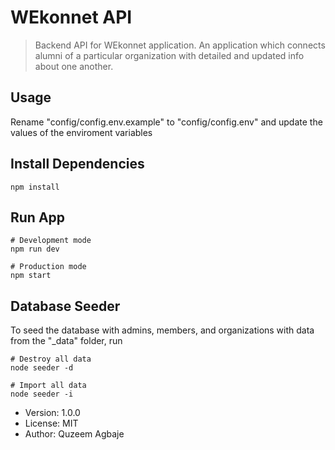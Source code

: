 # WEkonnet API

> Backend API for WEkonnet application. An application which connects alumni of a particular organization with detailed and updated info about one another.

## Usage

Rename "config/config.env.example" to "config/config.env" and update the values of the enviroment variables

## Install Dependencies

```
npm install
```

## Run App

```
# Development mode
npm run dev

# Production mode
npm start
```

## Database Seeder

To seed the database with admins, members, and organizations with data from the "\_data" folder, run

```
# Destroy all data
node seeder -d

# Import all data
node seeder -i
```

- Version: 1.0.0
- License: MIT
- Author: Quzeem Agbaje
